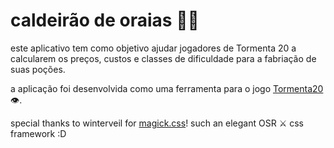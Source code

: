 # caldeirão de oraias 🧙‍♀️

este aplicativo tem como objetivo ajudar jogadores de Tormenta 20 a calcularem os preços, custos e classes de dificuldade para a fabriação de suas poções.

a aplicação foi desenvolvida como uma ferramenta para o jogo [Tormenta20](https://jamboeditora.com.br/categoria/rpg/tormenta20-rpg/) 👁️.

special thanks to winterveil for [magick.css](https://css.winterveil.net/)! such an elegant OSR ⚔️ css framework :D
